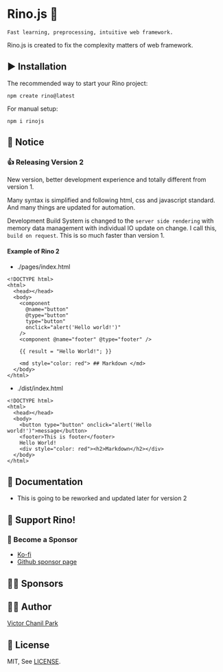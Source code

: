 # Rino.js 🦏

```
Fast learning, preprocessing, intuitive web framework.
```

Rino.js is created to fix the complexity matters of web framework.

## ▶️ Installation

The recommended way to start your Rino project:

```
npm create rino@latest
```

For manual setup:

```
npm i rinojs
```

## 📢 Notice

### 👍 Releasing Version 2

New version, better development experience and totally different from version 1.

Many syntax is simplified and following html, css and javascript standard. And many things are updated for automation.

Development Build System is changed to the `server side rendering` with memory data management with individual IO update on change. I call this, `build on request`. This is so much faster than version 1.

#### Example of Rino 2

- ./pages/index.html

```
<!DOCTYPE html>
<html>
  <head></head>
  <body>
    <component
      @name="button"
      @type="button"
      type="button"
      onclick="alert('Hello world!')"
    />
    <component @name="footer" @type="footer" />

    {{ result = "Hello World!"; }}

    <md style="color: red"> ## Markdown </md>
  </body>
</html>

```

- ./dist/index.html

```
<!DOCTYPE html>
<html>
  <head></head>
  <body>
    <button type="button" onclick="alert('Hello world!')">message</button>
    <footer>This is footer</footer>
    Hello World!
    <div style="color: red"><h2>Markdown</h2></div>
  </body>
</html>
```

## 📖 Documentation

- This is going to be reworked and updated later for version 2

## 💪 Support Rino!

### 👼 Become a Sponsor

- [Ko-fi](https://ko-fi.com/opdev1004)
- [Github sponsor page](https://github.com/sponsors/opdev1004)

## 🐱‍🏍 **Sponsors**

## 👨‍💻 Author

[Victor Chanil Park](https://github.com/opdev1004)

## 💯 License

MIT, See [LICENSE](./LICENSE).
